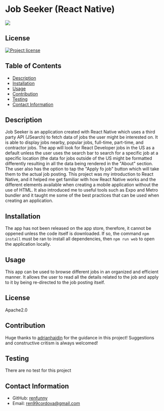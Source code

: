 # Job Seeker (React Native)

![](./assets/images/RPReplay_Final1685399451.gif)

## License

[![Project license](https://img.shields.io/badge/license-Apache2.0-green)](https://opensource.org/licenses/Apache-2.0)

## Table of Contents

- [Description](#description)
- [Installation](#installation)
- [Usage](#usage)
- [Contribution](#contribution)
- [Testing](#testing)
- [Contact Information](#contact-information)

## Description

Job Seeker is an application created with React Native which uses a third party API (JSearch) to fetch data of jobs the user might be interested on. It is able to display jobs nearby, popular jobs, full-time, part-time, and contractor jobs. The app will look for React Developer jobs in the US as a default unless the user uses the search bar to search for a specific job at a specific location (the data for jobs outside of the US might be formatted differently resulting in all the data being rendered in the "About" section. The user also has the option to tap the "Apply fo job" button which will take them to the actual job posting. This project was my introduction to React Native, and it helped me get familiar with how React Native works and the different elements available when creating a mobile application without the use of HTML. It also introduced me to useful tools such as Expo and Metro bundler and it taught me some of the best practices that can be used when creating an application.

## Installation

The app has not been released on the app store, therefore, it cannot be oppened unless the code itself is downloaded. If so, the command `npm install` must be ran to install all dependencies, then `npm run web` to open the application locally.

## Usage

This app can be used to browse different jobs in an organized and efficient manner. It allows the user to read all the details related to the job and apply to it by being re-directed to the job posting itself.

## License

Apache2.0

## Contribution

Huge thanks to [adrianhajdin](https://gist.github.com/adrianhajdin) for the guidance in this project!
Suggestions and constructive critism is always welcomed!

## Testing

There are no test for this project

## Contact Information

- GitHub: [renfunny](https://github.com/renfunny)
- Email: [ren99cordova@gmail.com](mailto:ren99cordova@gmail.com)
